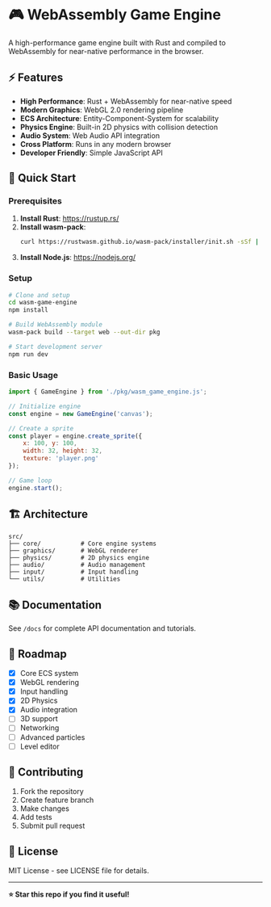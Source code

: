 # 🎮 WebAssembly Game Engine

A high-performance game engine built with Rust and compiled to WebAssembly for near-native performance in the browser.

## ⚡ Features

- **High Performance**: Rust + WebAssembly for near-native speed
- **Modern Graphics**: WebGL 2.0 rendering pipeline
- **ECS Architecture**: Entity-Component-System for scalability
- **Physics Engine**: Built-in 2D physics with collision detection
- **Audio System**: Web Audio API integration
- **Cross Platform**: Runs in any modern browser
- **Developer Friendly**: Simple JavaScript API

## 🚀 Quick Start

### Prerequisites

1. **Install Rust**: https://rustup.rs/
2. **Install wasm-pack**: 
   ```bash
   curl https://rustwasm.github.io/wasm-pack/installer/init.sh -sSf | sh
   ```
3. **Install Node.js**: https://nodejs.org/

### Setup

```bash
# Clone and setup
cd wasm-game-engine
npm install

# Build WebAssembly module
wasm-pack build --target web --out-dir pkg

# Start development server
npm run dev
```

### Basic Usage

```javascript
import { GameEngine } from './pkg/wasm_game_engine.js';

// Initialize engine
const engine = new GameEngine('canvas');

// Create a sprite
const player = engine.create_sprite({
    x: 100, y: 100,
    width: 32, height: 32,
    texture: 'player.png'
});

// Game loop
engine.start();
```

## 🏗️ Architecture

```
src/
├── core/           # Core engine systems
├── graphics/       # WebGL renderer
├── physics/        # 2D physics engine
├── audio/          # Audio management
├── input/          # Input handling
└── utils/          # Utilities
```

## 📚 Documentation

See `/docs` for complete API documentation and tutorials.

## 🎯 Roadmap

- [x] Core ECS system
- [x] WebGL rendering
- [x] Input handling
- [x] 2D Physics
- [x] Audio integration
- [ ] 3D support
- [ ] Networking
- [ ] Advanced particles
- [ ] Level editor

## 🤝 Contributing

1. Fork the repository
2. Create feature branch
3. Make changes
4. Add tests
5. Submit pull request

## 📄 License

MIT License - see LICENSE file for details.

---

**⭐ Star this repo if you find it useful!**
